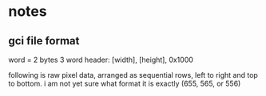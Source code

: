 notes
=====

gci file format
---------------

word = 2 bytes
3 word header:
[width], [height], 0x1000

following is raw pixel data, arranged as sequential rows, left to right and top to bottom.
i am not yet sure what format it is exactly (655, 565, or 556)
